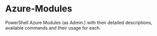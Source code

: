 # Azure-Modules
PowerShell Azure Modules (as Admin.) with their detailed descriptions, available commands and their usage for each.
